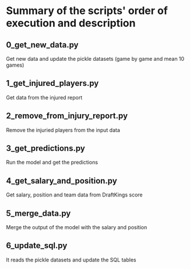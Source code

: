 # Summary of the scripts' order of execution and description 

## 0_get_new_data.py
Get new data and update the pickle datasets (game by game and mean 10 games)

## 1_get_injured_players.py
Get data from the injured report

## 2_remove_from_injury_report.py
Remove the injuried players from the input data

## 3_get_predictions.py
Run the model and get the predictions

## 4_get_salary_and_position.py
Get salary, position and team data from DraftKings score

## 5_merge_data.py
Merge the output of the model with the salary and position

## 6_update_sql.py
It reads the pickle datasets and update the SQL tables